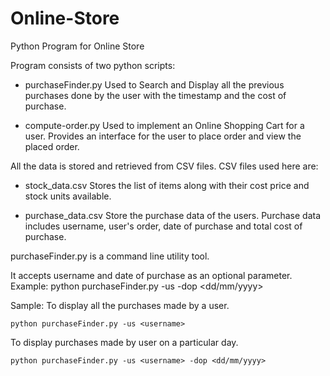 # Online-Store
Python Program for Online Store

Program consists of two python scripts:

 - purchaseFinder.py
   Used to Search and Display all the previous purchases done by the user with the timestamp and the cost of purchase.

 - compute-order.py
   Used to implement an Online Shopping Cart for a user. Provides an interface for the user to place order and view the placed order.  

All the data is stored and retrieved from CSV files. CSV files used here are:
 
 - stock_data.csv 
   Stores the list of items along with their cost price and stock units available. 

 - purchase_data.csv
   Store the purchase data of the users. Purchase data includes username, user's order, date of purchase and total cost of purchase.

purchaseFinder.py is a command line utility tool.

 It accepts username and date of purchase as an optional parameter.
 Example: 
    python purchaseFinder.py -us <username> -dop <dd/mm/yyyy>

 Sample: 
 To display all the purchases made by a user.

    python purchaseFinder.py -us <username>

 To display purchases made by user on a particular day.
  
    python purchaseFinder.py -us <username> -dop <dd/mm/yyyy>

